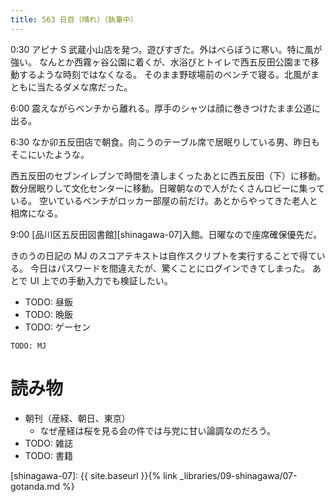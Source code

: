 ```yaml
---
title: 563 日目（晴れ）（執筆中）
---
```


0:30 アピナ S 武蔵小山店を発つ。遊びすぎた。外はべらぼうに寒い。特に風が強い。
なんとか西霧ヶ谷公園に着くが、水浴びとトイレで西五反田公園まで移動するような時刻ではなくなる。
そのまま野球場前のベンチで寝る。北風がまともに当たるダメな席だった。

6:00 震えながらベンチから離れる。厚手のシャツは顔に巻きつけたまま公道に出る。

6:30 なか卯五反田店で朝食。向こうのテーブル席で居眠りしている男、昨日もそこにいたような。

西五反田のセブンイレブンで時間を潰しまくったあとに西五反田（下）に移動。
数分居眠りして文化センターに移動。日曜朝なので人がたくさんロビーに集っている。
空いているベンチがロッカー部屋の前だけ。あとからやってきた老人と相席になる。

9:00 [品川区五反田図書館][shinagawa-07]入館。日曜なので座席確保優先だ。

きのうの日記の MJ のスコアテキストは自作スクリプトを実行することで得ている。
今日はパスワードを間違えたが、驚くことにログインできてしまった。
あとで UI 上での手動入力でも検証したい。

* TODO: 昼飯
* TODO: 晩飯
* TODO: ゲーセン

```text
TODO: MJ
```

# 読み物

* 朝刊（産経、朝日、東京）
  * なぜ産経は桜を見る会の件では与党に甘い論調なのだろう。
* TODO: 雑誌
* TODO: 書籍

[shinagawa-07]: {{ site.baseurl }}{% link _libraries/09-shinagawa/07-gotanda.md %}
